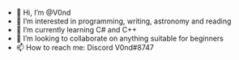 - 👋 Hi, I’m @V0nd
- 👀 I’m interested in programming, writing, astronomy and reading
- 🌱 I’m currently learning C# and C++
- 💞️ I’m looking to collaborate on anything suitable for beginners
- 📫 How to reach me: Discord V0nd#8747

<!---
V0nd/V0nd is a ✨ special ✨ repository because its `README.md` (this file) appears on your GitHub profile.
You can click the Preview link to take a look at your changes.
--->
